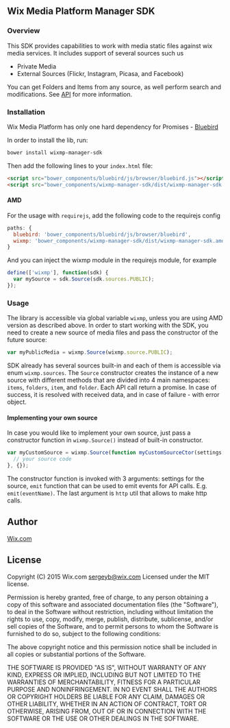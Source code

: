 ## Wix Media Platform Manager SDK

### Overview
This SDK provides capabilities to work with media static files against wix media services. It includes support of several
sources such us 

* Private Media
* External Sources (Flickr, Instagram, Picasa, and Facebook)

You can get Folders and Items from any source, as well perform search and modifications. See [API](docs/API.md) for more information.

### Installation
Wix Media Platform has only one hard dependency for Promises - [Bluebird](https://github.com/petkaantonov/bluebird)

In order to install the lib, run:

```bash 
bower install wixmp-manager-sdk
```
    
Then add the following lines to your `index.html` file:

```html
<script src="bower_components/bluebird/js/browser/bluebird.js"></script>
<script src="bower_components/wixmp-manager-sdk/dist/wixmp-manager-sdk.min.js"></script>
```

#### AMD
For the usage with `requirejs`, add the following code to the requirejs config

```js
paths: {
  bluebird: 'bower_components/bluebird/js/browser/bluebird',
  wixmp: 'bower_components/wixmp-manager-sdk/dist/wixmp-manager-sdk.amd'
}
```

And you can inject the wixmp module in the requirejs module, for example

```js
define(['wixmp'], function(sdk) {
  var mySource = sdk.Source(sdk.sources.PUBLIC);
});
```

### Usage
The library is accessible via global variable `wixmp`, unless you are using AMD version as described above.
In order to start working with the SDK, you need to create a new source
of media files and pass the constructor of the future source:

```js
var myPublicMedia = wixmp.Source(wixmp.source.PUBLIC);
```

SDK already has several sources built-in and each of them is accessible via enum `wixmp.sources`.
The `Source` constructor creates the instance of a new source with different methods that are divided into 4 main namespaces:
`items`, `folders`, `item`, and `folder`. Each API call return a promise. In case of success, it is resolved with received data,
and in case of failure - with error object.
 
#### Implementing your own source
In case you would like to implement your own source, just pass a constructor function in `wixmp.Source()` instead of built-in
constructor.

```js
var myCustomSource = wixmp.Source(function myCustomSourceCtor(settings, emitFunc, http) {
  // your source code
}, {});
```
The constructor function is invoked with 3 arguments: settings for the source, `emit` function that can be used to emit events
for API calls. E.g. `emit(eventName)`. The last argument is `http` util that allows to make http calls. 
 

## Author
[Wix.com]()

## License
Copyright (C) 2015 Wix.com <sergeyb@wix.com>
Licensed under the MIT license.

Permission is hereby granted, free of charge, to any person obtaining a copy
of this software and associated documentation files (the "Software"), to deal
in the Software without restriction, including without limitation the rights
to use, copy, modify, merge, publish, distribute, sublicense, and/or sell
copies of the Software, and to permit persons to whom the Software is
furnished to do so, subject to the following conditions:

The above copyright notice and this permission notice shall be included in
all copies or substantial portions of the Software.

THE SOFTWARE IS PROVIDED "AS IS", WITHOUT WARRANTY OF ANY KIND, EXPRESS OR
IMPLIED, INCLUDING BUT NOT LIMITED TO THE WARRANTIES OF MERCHANTABILITY,
FITNESS FOR A PARTICULAR PURPOSE AND NONINFRINGEMENT. IN NO EVENT SHALL THE
AUTHORS OR COPYRIGHT HOLDERS BE LIABLE FOR ANY CLAIM, DAMAGES OR OTHER
LIABILITY, WHETHER IN AN ACTION OF CONTRACT, TORT OR OTHERWISE, ARISING FROM,
OUT OF OR IN CONNECTION WITH THE SOFTWARE OR THE USE OR OTHER DEALINGS IN
THE SOFTWARE.
